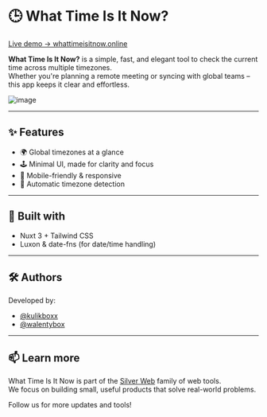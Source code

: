 # 🕒 What Time Is It Now?

[Live demo → whattimeisitnow.online](https://whattimeisitnow.online)

**What Time Is It Now?** is a simple, fast, and elegant tool to check the current time across multiple timezones.  
Whether you're planning a remote meeting or syncing with global teams – this app keeps it clear and effortless.

![image](https://github.com/user-attachments/assets/4dd413b1-f50b-43cb-bf07-0eecdb31dd4a)

---

## ✨ Features

- 🌍 Global timezones at a glance
- 🕹️ Minimal UI, made for clarity and focus
- 📱 Mobile-friendly & responsive
- 🧭 Automatic timezone detection

---

## 🔧 Built with

- Nuxt 3 + Tailwind CSS  
- Luxon & date-fns (for date/time handling)

---

## 🛠 Authors

Developed by:
- [@kulikboxx](https://github.com/kulikboxx)
- [@walentybox](https://github.com/walentybox)

---

## 📫 Learn more

What Time Is It Now is part of the [Silver Web](https://silverweb.dev) family of web tools.  
We focus on building small, useful products that solve real-world problems.

Follow us for more updates and tools!

